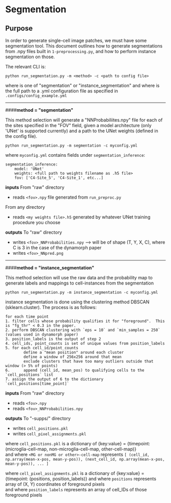 # Segmentation

## Purpose

In order to generate single-cell image patches, we must have some segmentation tool.  This document outlines how to generate segmentations from .npy files built in `1-preprocessing.py`, and how to perform instance segmentation on those.


The relevant CLI is:
```text
python run_segmentation.py -m <method> -c <path to config file>
```

where <method> is one of "segmentation" or "instance_segmentation" and
where <path to config file> is the full path to a .yml configuration file as specified in `.configs/config_example.yml`

--------------------------------------------
####**method = "segmentation"**

This method selection will generate a "NNProbabiliites.npy" file for each of the sites specified in the "FOV" field, given a model architecture (only 'UNet' is supported currently) and a path to the UNet weights (defined in the config file). 

```text
python run_segmentation.py -m segmentation -c myconfig.yml
```

where `myconfig.yml` contains fields under `segmentation_inference`:
```text
segmentation_inference:
    model: 'UNet'
    weights: <full path to weights filename as .h5 file>
    fov: ['C4-Site_5', 'C4-Site_1', etc...]
```

**inputs**
From "raw" directory
- reads `<fov>.npy` file generated from `run_preproc.py`

From any directory
- reads `<my weights file>.h5` generated by whatever UNet training procedure you choose

**outputs**
To "raw" directory
- writes `<fov>_NNProbabilities.npy` --> will be of shape (T, Y, X, C), where C is 3 in the case of the dynamorph paper
- writes `<fov>_NNpred.png`

-------------------------------------------
####**method = "instance_segmentation"**

This method selection will use the raw data and the probability map to generate labels and mappings to cell-instances from the segmentation

```text
python run_segmentation.py -m instance_segmentation -c myconfig.yml
```

instance segmentation is done using the clustering method DBSCAN (sklearn.cluster).  The process is as follows:

```text
for each time point
1. filter cells whose probability qualifies it for "foreground".  This is "fg_thr" < 0.3 in the paper.
2. perform DBSCAN clustering with `eps = 10` and `min_samples = 250` (values used in dynamorph paper)
3. position_labels is the output of step 2
4. cell_ids, point_counts is set of unique values from position_labels
5. for each cell_id/point_counts
        define a "mean position" around each cluster
        define a window of 256x256 around that mean
        exclude clusters that have too many outliers outside that window (> 5% of points) 
6.      append (cell_id, mean_pos) to qualifying cells to the `cell_positions` list
7. assign the output of 6 to the dictionary `cell_positions[time_point]`
```

**inputs**
From "raw" directory
- reads `<fov>.npy`
- reads `<fov>_NNProbabilities.npy`

**outputs**
To "<fov>-supps/<fov>" directory
- writes `cell_positions.pkl`
- writes `cell_pixel_assignments.pkl`

where `cell_positions.pkl` is a dictionary of {key:value} = {timepoint: (microglia-cell-map, non-microglia-cell-map, other-cell-map)}  
and where `<MG or nonMG or other>-cell-map` represents `[ (cell_id, np.array(mean-x-pos, mean-y-pos)), (next_cell_id, np.array(mean-x-pos, mean-y-pos)), ... ]`


where `cell_pixel_assignments.pkl` is a dictionary of {key:value} = {timepoint: (positions, position_labels)}
and where `positions` represents array of (X, Y) coordinates of foreground pixels  
and where `position_labels` represents an array of cell_IDs of those foreground pixels  
